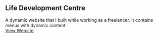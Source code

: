 <h2>Life Development Centre</h2>

<p>
    A dynamic website that I built while working as a freelancer. It contains menus with dynamic content.
    <br>
    <a href="https://lifedevelopmentcentre.org" target="_blank">View Website</a>
</p>

